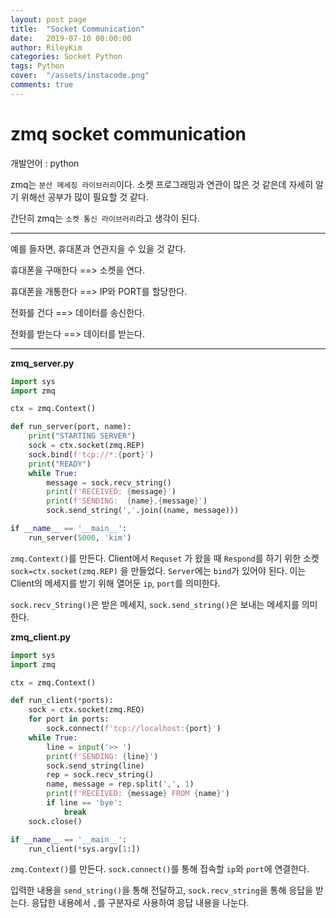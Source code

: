 ```yaml
---
layout: post page
title:  "Socket Communication"
date:   2019-07-10 00:00:00
author: RileyKim
categories: Socket Python
tags: Python
cover:  "/assets/instacode.png"
comments: true
---
```


# zmq socket communication



개발언어 : python



zmq는 `분산 메세징 라이브러리`이다.  소켓 프로그래밍과 연관이 많은 것 같은데 자세히 알기 위해선 공부가 많이 필요할 것 같다. 

간단히 zmq는 `소켓 통신 라이브러리`라고 생각이 된다. 



------------------------

예를 들자면,  휴대폰과 연관지을 수 있을 것 같다. 

휴대폰을 구매한다 ==> 소켓을 연다.

휴대폰을 개통한다 ==> IP와 PORT를 할당한다. 

전화를 건다 ==> 데이터를 송신한다.

전화를 받는다 ==> 데이터를 받는다.

--------------------------



**zmq_server.py**

```python
import sys
import zmq

ctx = zmq.Context()

def run_server(port, name):
    print("STARTING SERVER")
    sock = ctx.socket(zmq.REP)
    sock.bind(f'tcp://*:{port}')
    print("READY")
    while True:
        message = sock.recv_string()
        print(f'RECEIVED: {message}')
        print(f'SENDING:  {name},{message}')
        sock.send_string(','.join((name, message)))

if __name__ == '__main__':
    run_server(5000, 'kim')
```

`zmq.Context()`를 만든다.  Client에서 `Requset` 가 왔을 때 `Respond`를 하기 위한 소켓`sock=ctx.socket(zmq.REP)` 을 만들었다. `Server`에는 `bind`가 있어야 된다. 이는 Client의 메세지를 받기 위해 열어둔 `ip`, `port`를 의미한다. 

`sock.recv_String()`은 받은 메세지, `sock.send_string()`은 보내는 메세지를 의미한다. 



**zmq_client.py**

```python
import sys
import zmq

ctx = zmq.Context()

def run_client(*ports):
    sock = ctx.socket(zmq.REQ)
    for port in ports:
        sock.connect(f'tcp://localhost:{port}')
    while True:
        line = input('>> ')
        print(f'SENDING: {line}')
        sock.send_string(line)
        rep = sock.recv_string()
        name, message = rep.split(',', 1)
        print(f'RECEIVED: {message} FROM {name}')
        if line == 'bye':
            break
    sock.close()

if __name__ == '__main__':
    run_client(*sys.argv[1:])

```

`zmq.Context()`를 만든다. `sock.connect()`를 통해 접속할 `ip`와 `port`에 연결한다. 

입력한 내용을 `send_string()`을 통해 전달하고, `sock.recv_string`을 통해 응답을 받는다. 응답한 내용에서 `,`를 구분자로 사용하여 응답 내용을 나눈다. 


